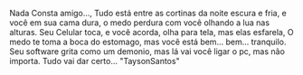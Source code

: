 Nada Consta amigo..., Tudo está entre as cortinas da noite escura e fria, e você em sua cama dura, o medo perdura com você olhando a lua nas alturas. 
Seu Celular toca, e você acorda, olha para tela, mas elas esfarela, O medo te toma a boca do estomago, mas você está bem... bem... tranquilo.
Seu software grita como um demonio, mas lá vai você ligar o pc, mas não importa. Tudo vai dar certo... "TaysonSantos"
